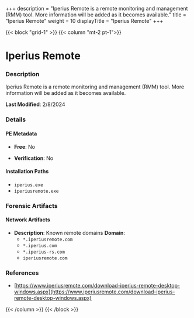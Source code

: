 +++
description = "Iperius Remote is a remote monitoring and management (RMM) tool. More information will be added as it becomes available."
title = "Iperius Remote"
weight = 10
displayTitle = "Iperius Remote"
+++


{{< block "grid-1" >}}
{{< column "mt-2 pt-1">}}

# Iperius Remote


### Description

Iperius Remote is a remote monitoring and management (RMM) tool. More information will be added as it becomes available.



**Last Modified**: 2/8/2024

### Details


#### PE Metadata


- **Free**: No

- **Verification**: No




#### Installation Paths
- `iperius.exe`
- `iperiusremote.exe`

### Forensic Artifacts




#### Network Artifacts

- **Description**: Known remote domains
  **Domain**:
    - `*.iperiusremote.com`
    - `*.iperius.com`
    - `*.iperius-rs.com`
    - `iperiusremote.com`





### References
- [https://www.iperiusremote.com/download-iperius-remote-desktop-windows.aspx](https://www.iperiusremote.com/download-iperius-remote-desktop-windows.aspx)



{{< /column >}}
{{< /block >}}
